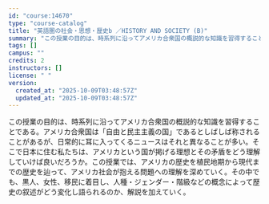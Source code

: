 ```yaml
---
id: "course:14670"
type: "course-catalog"
title: "英語圏の社会・思想・歴史b ／HISTORY AND SOCIETY (B)"
summary: "この授業の目的は、時系列に沿ってアメリカ合衆国の概説的な知識を習得することである。アメリカ合衆国は「自由と民主主義の国」であるとしばしば称されることがあるが、日常的に耳に入ってくるニュースはそれと異なることが多い。そこで日本に住む私たちは、…"
tags: []
campus: ""
credits: 2
instructors: []
license: " "
version:
  created_at: "2025-10-09T03:48:57Z"
  updated_at: "2025-10-09T03:48:57Z"
---
```


この授業の目的は、時系列に沿ってアメリカ合衆国の概説的な知識を習得することである。アメリカ合衆国は「自由と民主主義の国」であるとしばしば称されることがあるが、日常的に耳に入ってくるニュースはそれと異なることが多い。そこで日本に住む私たちは、アメリカという国が掲げる理想とその矛盾をどう理解していけば良いだろうか。この授業では、アメリカの歴史を植民地期から現代までの歴史を辿って、アメリカ社会が抱える問題への理解を深めていく。その中でも、黒人、女性、移民に着目し、人種・ジェンダー・階級などの概念によって歴史の叙述がどう変化し語られるのか、解説を加えていく。
